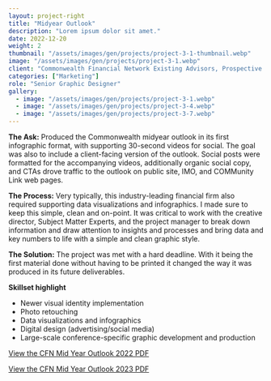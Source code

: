 ```yaml
---
layout: project-right
title: "Midyear Outlook"
description: "Lorem ipsum dolor sit amet."
date: 2022-12-20
weight: 2
thumbnail: "/assets/images/gen/projects/project-3-1-thumbnail.webp"
image: "/assets/images/gen/projects/project-3-1.webp"
client: "Commonwealth Financial Network Existing Advisors, Prospective Advisors"
categories: ["Marketing"]
role: "Senior Graphic Designer"
gallery:
  - image: "/assets/images/gen/projects/project-3-1.webp"
  - image: "/assets/images/gen/projects/project-3-4.webp"
  - image: "/assets/images/gen/projects/project-3-7.webp"
---
```


<strong>The Ask:</strong> Produced the Commonwealth midyear outlook in its first infographic format, with supporting 30-second videos for social. The goal was also to include a client-facing version of the outlook. Social posts were formatted for the accompanying videos, additionally organic social copy, and CTAs drove traffic to the outlook on public site, IMO, and COMMunity Link web pages.

<strong>The Process:</strong> Very typically, this industry-leading financial firm also required supporting data visualizations and infographics. I made sure to keep this simple, clean and on-point. It was critical to work with the creative director, Subject Matter Experts, and the project manager to break down information and draw attention to insights and processes and bring data and key numbers to life with a simple and clean graphic style.

<strong>The Solution:</strong> The project was met with a hard deadline. With it being the first material done without having to be printed it changed the way it was produced in its future deliverables. 

<strong>Skillset highlight</strong>
- Newer visual identity implementation
- Photo retouching
- Data visualizations and infographics
- Digital design (advertising/social media)
- Large-scale conference-specific graphic development and production

[View the CFN Mid Year Outlook 2022 PDF](/portfolio/assets/pdf/CFN_Mid_Year_Outlook.pdf)

[View the CFN Mid Year Outlook 2023 PDF](/portfolio/assets/pdf/MidyearOutlook_2023.pdf)
